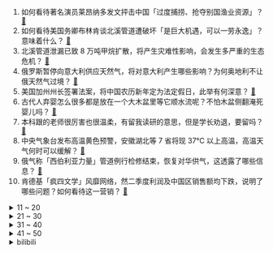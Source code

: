 1. 如何看待著名演员莱昂纳多发文抨击中国「过度捕捞、抢夺别国渔业资源」？ [:link:](https://www.zhihu.com/question/557317660)
2. 如何看待美国务卿布林肯谈北溪管道遭破坏「是巨大机遇，可以一劳永逸」？意味着什么？ [:link:](https://www.zhihu.com/question/557383077)
3. 北溪管道泄漏已致 8 万吨甲烷扩散，将产生灾难性影响，会发生多严重的生态危机？ [:link:](https://www.zhihu.com/question/557427741)
4. 俄罗斯暂停向意大利供应天然气，将对意大利产生哪些影响？为何奥地利不让俄天然气过境？ [:link:](https://www.zhihu.com/question/557387537)
5. 美国加州州长签署法案，将中国农历新年定为法定假日，此举有何深意？ [:link:](https://www.zhihu.com/question/557321212)
6. 古代人弃婴怎么很多都是放在一个大木盆里等它顺水流呢？不怕木盆侧翻淹死婴儿吗？ [:link:](https://www.zhihu.com/question/437680542)
7. 本科跟的老师很厉害也很温柔，有留我读研的意思，但是学长劝退，要留吗？ [:link:](https://www.zhihu.com/question/556136790)
8. 中央气象台发布高温黄色预警，安徽湖北等 7 省将现 37℃ 以上高温，高温天气何时可以缓解？ [:link:](https://www.zhihu.com/question/557380663)
9. 俄气称「西伯利亚力量」管道例行检修结束，恢复对华供气，这透露了哪些信息？ [:link:](https://www.zhihu.com/question/556997507)
10. 肯德基「疯四文学」风靡网络，然二季度利润及中国区销售额均下跌，说明了哪些问题？如何看待这一营销？ [:link:](https://www.zhihu.com/question/557324204)
<details>
<summary>11 ~ 20</summary>

11. 为什么感觉国内篮球运动员技术动作和 NBA 球员不太一样？ [:link:](https://www.zhihu.com/question/61311600)
12. 俄罗斯到底犯了什么让西方痛恨以致打压的罪行？ [:link:](https://www.zhihu.com/question/557253734)
13. 海天味业回应「海克斯科技、科技与狠活」等言论，称食品添加剂符合标准，有哪些值得关注的信息？ [:link:](https://www.zhihu.com/question/557148861)
14. 为什么中国实行夏时制取消了，而美国这么多年能够一直实行夏时制？ [:link:](https://www.zhihu.com/question/20309772)
15. 为什么《让子弹飞》没有让周润发得到更高声誉？ [:link:](https://www.zhihu.com/question/22647053)
16. 俄罗斯宪法法院批准四地加入俄罗斯的条约文件，将会产生哪些影响？有哪些信息值得关注？ [:link:](https://www.zhihu.com/question/557404003)
17. 猿辅导开月子中心，最贵套餐近 52 万，「智慧坐月子」套餐值得购买吗？教培行业的转型出路在哪里？ [:link:](https://www.zhihu.com/question/557197381)
18. 中国女篮获得 2022 年世界杯亚军，如何看待因发烧缺阵的李梦在社交平台被部分网友说成「逃兵」？ [:link:](https://www.zhihu.com/question/557278801)
19. 小球藻作为高营养低成本的完美食品，为什么没有被大力推广呢？ [:link:](https://www.zhihu.com/question/506434416)
20. 为什么网上一个个都在说绝对不买华为mate50系列，但是线上预售一空，线下人山人海排队，怎么看呢？ [:link:](https://www.zhihu.com/question/552339578)
</details>
<details>
<summary>21 ~ 30</summary>

21. 刘强东明州案双方以「和解」终结，称是「偶然事件造成的误会」，如何看待此案结果？将对京东产生哪些影响？ [:link:](https://www.zhihu.com/question/557364312)
22. 苹果 AirPods Pro 2 镌刻内容会弹窗显示，如何看待这一细节？ [:link:](https://www.zhihu.com/question/556157524)
23. 如何看待知友们对《底线》改编江歌案和货拉拉案的态度差异？ [:link:](https://www.zhihu.com/question/557176788)
24. 为什么你在保研后没有发朋友圈？ [:link:](https://www.zhihu.com/question/489826876)
25. 你对高速公路塞车有何建议？ [:link:](https://www.zhihu.com/question/515498320)
26. 22-23 赛季英超曼市德比，哈兰德福登双双戴帽助曼城 6:3 大胜曼联，如何评价这场比赛？ [:link:](https://www.zhihu.com/question/557417954)
27. 你觉得你离菲尔兹奖最近的一刻是什么时候？ [:link:](https://www.zhihu.com/question/36093280)
28. 程璐在《脱口秀大会》中一直讲离婚梗合适吗？ [:link:](https://www.zhihu.com/question/555074685)
29. 大客户销售的销售流程如何设计？ [:link:](https://www.zhihu.com/question/357801061)
30. 游戏人的假期日常都在做什么？ [:link:](https://www.zhihu.com/question/557264484)
</details>
<details>
<summary>31 ~ 40</summary>

31. 你认为哪部国产古装剧的服装造型最精美？ [:link:](https://www.zhihu.com/question/543147612)
32. 如何评价10.2日原神两周年线上音乐会？ [:link:](https://www.zhihu.com/question/557365614)
33. 如何看待“普通新能源车性能秒杀豪华油车”的说法，这到底是客观评价，还是有些夸大？ [:link:](https://www.zhihu.com/question/557270352)
34. 「北溪-2」天然气管道不再泄漏气体，泄漏的天然气对当地造成哪些影响？事件后续会如何发展？ [:link:](https://www.zhihu.com/question/557315335)
35. 袁绍四世三公，同时期还有没有家世比袁绍好的？ [:link:](https://www.zhihu.com/question/497343399)
36. 作为咨询师，来访者质疑你的能力时，觉得你给的建议没有用怎么办？你应该怎么回答呢？ [:link:](https://www.zhihu.com/question/555990006)
37. 高考是一种什么样的体验呢？ [:link:](https://www.zhihu.com/question/433126715)
38. 电影《万里归途》有什么细思极恐的细节？ [:link:](https://www.zhihu.com/question/554025257)
39. 太吾绘卷，鬼谷八荒，侠之道，谁能拿下年度最让玩家失望的国产单机游戏称号? [:link:](https://www.zhihu.com/question/555510778)
40. 研究显示 3 亿年后太平洋将消失，亚洲美洲将合并出现新的「美亚超级大陆」，那时地球会变成什么样子？ [:link:](https://www.zhihu.com/question/557409330)
</details>
<details>
<summary>41 ~ 50</summary>

41. 美国前财政部长称「如今市场风险与 2008 年金融危机爆发前相似」，英国会引爆全球金融危机吗？ [:link:](https://www.zhihu.com/question/557391622)
42. 百强房企前 9 月销售同比降逾 40%，四季度仍面临较大去化压力，主要受哪些因素影响？ [:link:](https://www.zhihu.com/question/557384271)
43. 女子马路上「摆POSE直播」被醉驾男子撞飞，女子承担「次要责任」，如何从法律角度解读此事？ [:link:](https://www.zhihu.com/question/556406369)
44. 如何看待英国央行宣布无限量购债稳定市场，30 年期国债收益率大跌 100 个基点或创史上最大单日跌幅？ [:link:](https://www.zhihu.com/question/556134761)
45. 斯洛伐克总理称希望欧盟拨 50 亿欧元援助，因该国「经济面临崩溃风险」，欧洲小国能挺过这波能源危机吗？ [:link:](https://www.zhihu.com/question/556906634)
46. 杭州一酒店前台国庆申请请假三天，被老板拒绝称「节假日不允许请假」，酒店老板的做法合理吗？ [:link:](https://www.zhihu.com/question/556824965)
47. 女子喝下自制「减肥汁」中毒，按照教程制作的西芹黄瓜混合蔬菜汁为何会引发中毒？如何健康减肥？ [:link:](https://www.zhihu.com/question/556957582)
48. 理想汽车 9 月交付 11531 辆，同比增长 62.5%，L9 单月交付超一万辆，如何看待这一业绩？ [:link:](https://www.zhihu.com/question/557225259)
49. 历史上有哪些逆天的翻盘战役? [:link:](https://www.zhihu.com/question/555618507)
50. 《万里归途》中王俊凯饰演的成朗是一个什么样的人？ [:link:](https://www.zhihu.com/question/555843749)
</details><details>
<summary>bilibili</summary>

1. 【亮记生物鉴定】网络热传生物鉴定43 [:link:](//www.bilibili.com/video/BV1p14y1a7Cs)
2. 把嘴闭上 [:link:](//www.bilibili.com/video/BV1qe4y1r7EY)
3. 我 结 婚 了 嘿 嘿 [:link:](//www.bilibili.com/video/BV1TD4y127hf)
4. 智慧老人 [:link:](//www.bilibili.com/video/BV1XW4y1Y7Up)
5. 天堂制片公司出品短片《老杜》，我又相信爱情了 [:link:](//www.bilibili.com/video/BV1be4y1r7sR)
6. 【传染病系列03】血疫埃博拉，可以融化器官的瘟疫，敬畏自然爱护地球！ [:link:](//www.bilibili.com/video/BV1XR4y1R7AU)
7. 200万粉丝福利！哥帮你们娶个嫂子 [:link:](//www.bilibili.com/video/BV17d4y1q7eh)
8. 海南的电话可以接了，漠叔告别警队，老乡恋恋不舍！ [:link:](//www.bilibili.com/video/BV1wG4y1W7q9)
9. 【潮王】性感熟男 [:link:](//www.bilibili.com/video/BV12R4y1d7kf)
10. 【年度巨制】德计划rE：警报【2022崩坏3同人大电影】 [:link:](//www.bilibili.com/video/BV1Nt4y1w7tE)
<details>
<summary>11 ~ 20</summary>

11. 自制健身房车 [:link:](//www.bilibili.com/video/BV1TG4y1W7iS)
12. 转瞬即逝区UP主 [:link:](//www.bilibili.com/video/BV1bG411J7m4)
13. up主，你的脸疼吗？2022年7月新番完结吐槽大总结！【泛式】 [:link:](//www.bilibili.com/video/BV1kV4y1T7p1)
14. 《原神》线上音乐会2022 - 无际之旅的旋律 [:link:](//www.bilibili.com/video/BV14e411j7Fv)
15. 600个史诗皮肤秘宝能开出什么 [:link:](//www.bilibili.com/video/BV1j8411t7zd)
16. 【经典猛男】迈克尔杰克逊，但是猛男Beat It！ [:link:](//www.bilibili.com/video/BV1ue4y1H7ay)
17. 这个生日礼物算走心吗？ [:link:](//www.bilibili.com/video/BV1JD4y127nh)
18. 正所谓“一天不听是浑身难受 听了以后是难受一天” [:link:](//www.bilibili.com/video/BV15G411J7nV)
19. 金色大厅交响乐演奏【只因你太美】（迫真） [:link:](//www.bilibili.com/video/BV1hd4y1q7A5)
20. 假如中国学生去霍格沃茨上学 06 [:link:](//www.bilibili.com/video/BV1NB4y1E7g9)
</details>
<details>
<summary>21 ~ 30</summary>

21. 他战胜了日寇和天灾，却输给了营销号的嘲讽 [:link:](//www.bilibili.com/video/BV1Re4y167Dh)
22. 评分6.8！年度最大笑话！诚实吐槽奶不死的原创大作《莉可丽丝》！ [:link:](//www.bilibili.com/video/BV1MR4y1d7uU)
23. 男子当街抢柚子 [:link:](//www.bilibili.com/video/BV16e4y1H7ck)
24. 世上竟有这样的云？15000份稿件中选出的云彩大合集，送给放假的你！ [:link:](//www.bilibili.com/video/BV1r841147Sp)
25. 这都是些啥啊???(2) [:link:](//www.bilibili.com/video/BV1sT411K7HN)
26. 真讽刺！教令院抛弃了自己的神明，而草神从未想过抛弃任何一人！ [:link:](//www.bilibili.com/video/BV1824y1R72p)
27. 孟 德 瞬 息 全 宇 宙 [:link:](//www.bilibili.com/video/BV1CG411J7MG)
28. 珍贵影像！高清修复《义勇军进行曲》首次公开唱响 [:link:](//www.bilibili.com/video/BV1pG4y1x7uV)
29. 想要白嫖的话就送给你吧，哈哈哈哈 [:link:](//www.bilibili.com/video/BV1Ke4y1B7J2)
30. papi酱的日常——办公室烂梗大赛！（节前轻松一下！大家国庆愉快！ [:link:](//www.bilibili.com/video/BV1jT411K79V)
</details>
<details>
<summary>31 ~ 40</summary>

31. ⚡每天一遍，家长升天⚡ [:link:](//www.bilibili.com/video/BV1924y1X7k4)
32. 这五个神器确实强大…… [:link:](//www.bilibili.com/video/BV1m841147N8)
33. 可露凯：教授有我就够了！ [:link:](//www.bilibili.com/video/BV1w8411t7eP)
34. 广东顺德.牛展   厨子探店¥221 [:link:](//www.bilibili.com/video/BV16t4y1w7Vb)
35. 每天一遍，水泥封心...... [:link:](//www.bilibili.com/video/BV1CD4y1C72v)
36. 【同桌】“别影响我，我要学习了！” [:link:](//www.bilibili.com/video/BV1rV4y1T7VR)
37. 花1500在家复刻顶级战斧，这块牛排我能记一辈子！【还愿挑战ep14-异灵术の家】 [:link:](//www.bilibili.com/video/BV1Q24y1R7wh)
38. 什么叫皮薄馅大啊！ [:link:](//www.bilibili.com/video/BV1Pt4y1A7TU)
39. 邪不压正，江湖再见！ [:link:](//www.bilibili.com/video/BV1Yt4y1w7yM)
40. 这玩意是怎么做到全国不统一的？？！ [:link:](//www.bilibili.com/video/BV1He4y1H7Ne)
</details>
<details>
<summary>41 ~ 50</summary>

41. 这教材就离谱4.0 [:link:](//www.bilibili.com/video/BV1eP411n7qJ)
42. “品牌方：没想到我还有一劫…” [:link:](//www.bilibili.com/video/BV1qe4y1r7Qq)
43. 学了架子鼓去游戏厅玩会发生什么…… [:link:](//www.bilibili.com/video/BV1T8411t7aa)
44. 男孩子玩个玩具怎么了……？ [:link:](//www.bilibili.com/video/BV1qN4y1P7dB)
45. 准备开始！ready…. [:link:](//www.bilibili.com/video/BV1w14y187QN)
46. 《 我 做 神 的 那 些 年 》01 [:link:](//www.bilibili.com/video/BV1we4y1B7ED)
47. 这次我真的我破防了，也许这就是缘份吧 [:link:](//www.bilibili.com/video/BV1UD4y117hB)
48. 重新盘点一下猫德学院砸在手里的猫 [:link:](//www.bilibili.com/video/BV1m24y1R7Ja)
49. 官宣！我要结婚了！！！ [:link:](//www.bilibili.com/video/BV1t24y1R771)
50. 日本人：很熟悉但听不懂  中国人：不熟悉但听得懂  红楼梦第一回林黛玉进贾府生草日语谐音梗 [:link:](//www.bilibili.com/video/BV1he411T7po)
</details>
<details>
<summary>51 ~ 60</summary>

51. 阴间玩法 [:link:](//www.bilibili.com/video/BV1U841147tT)
52. 男儿当自强，国庆节快乐！ [:link:](//www.bilibili.com/video/BV1XG4y1p76C)
53. “左手保护你的腰” [:link:](//www.bilibili.com/video/BV1uG4y1W7Dr)
54. 这就是赛诺的极致！寂默狼行！ [:link:](//www.bilibili.com/video/BV1qg411e7Hm)
55. 打牌王精神续作！我必须立刻鉴赏今年最值得看的打牌动画【水无月菌】 [:link:](//www.bilibili.com/video/BV1sG4y1x7o4)
56. 当我告诉他我要睡觉后… [:link:](//www.bilibili.com/video/BV1XT411N7xw)
57. 当你玩漫威蜘蛛侠时拔掉硬盘... [:link:](//www.bilibili.com/video/BV1it4y1w7W5)
58. 国庆天安门广场举行升旗仪式 五星红旗冉冉升起 [:link:](//www.bilibili.com/video/BV1be4y1B7Hj)
59. 刺激！被第一美女调戏，心里却只有兄弟！《水浒传》P41 [:link:](//www.bilibili.com/video/BV1T8411t762)
60. 机甲宇宙团队精心打造2.7米二郎战甲，这不比霸天虎更威风么？国风就是巅峰，华流即是主流，为祖国庆生，为华流点赞 [:link:](//www.bilibili.com/video/BV1Qt4y1w7k6)
</details>
<details>
<summary>61 ~ 70</summary>

61. 《叶问5：超英黄昏》"我才是最强超级英雄" [:link:](//www.bilibili.com/video/BV1X14y1h7tf)
62. 当一个快50的阿姨说她想学画画，于是……… [:link:](//www.bilibili.com/video/BV1A8411t7XL)
63. 实验搞砸了，顺便教你们一个英语惯用语 [:link:](//www.bilibili.com/video/BV1GR4y1d7HD)
64. 像不像出去旅游的你 [:link:](//www.bilibili.com/video/BV1T8411t7pA)
65. 教室装扶手电梯了 十分方便！！！ [:link:](//www.bilibili.com/video/BV1PP411n7Pd)
66. 上海14岁小女生，竟每天通宵补作业！00后压力大，我好心疼！ [:link:](//www.bilibili.com/video/BV1FR4y1d7jp)
67. 邻 居 小 桀 ｜BK短纪录片 [:link:](//www.bilibili.com/video/BV1bd4y1q7wH)
68. “比赛第一 友谊第二” [:link:](//www.bilibili.com/video/BV1Le4y1H7T1)
69. 【连续断糖30天】我的身体发生了什么变化?! [:link:](//www.bilibili.com/video/BV1iG411J7sp)
70. 有修养的人如何表达愤怒 [:link:](//www.bilibili.com/video/BV1YB4y1J74t)
</details>
<details>
<summary>71 ~ 80</summary>

71. 根本就没碰到这小狗 [:link:](//www.bilibili.com/video/BV1NG4y1W767)
72. 我和醒狮酥一定有一个人疯了！ [:link:](//www.bilibili.com/video/BV1Ee4y1B7dt)
73. 用苏绣还原游戏服装！耗时30天，十几位绣娘再现非遗之美！ [:link:](//www.bilibili.com/video/BV1Pe4y1B7dV)
74. 会魔法的这件事终究是瞒不住了！ 这是你没见过的城市！ [:link:](//www.bilibili.com/video/BV1td4y1q7Zi)
75. 世上从不缺让人心动的新鲜感，但总有人一辈子只执着于某一个人 [:link:](//www.bilibili.com/video/BV1q14y1a7yd)
76. 当校长捡到了东西 [:link:](//www.bilibili.com/video/BV1dR4y1R7jG)
77. 姚明都服了！中国女篮VS澳大利亚最后3分钟，王思雨绝杀闯进决赛 [:link:](//www.bilibili.com/video/BV13e411T7ge)
78. 高能衔接！你在剪一种很老的东西！ [:link:](//www.bilibili.com/video/BV1qt4y1w7Lj)
79. 挑战全网最高清洁难度！这次是老婆婆，绝中绝！（客厅和厨房篇） [:link:](//www.bilibili.com/video/BV1g14y187G9)
80. 哭吗？神不会哭的吧！你看温迪，钟离他们就从来不哭！ [:link:](//www.bilibili.com/video/BV1Le4y1H79s)
</details>
<details>
<summary>81 ~ 90</summary>

81. 大学生如何在宿舍拍《最残大脑》第2季 [:link:](//www.bilibili.com/video/BV18e411T7Y7)
82. 做数学，玩PS5 — Robin Gan 【B站全球首发】 [:link:](//www.bilibili.com/video/BV1414y1a7bN)
83. 挖机在山上挖出个轮胎，从山上滚落到山下，这速度这距离太好玩啦 [:link:](//www.bilibili.com/video/BV1ae411T7YC)
84. 在比云彩还要高几千米的地方，我们看到了一片绝美花园 [:link:](//www.bilibili.com/video/BV17P411E7Jy)
85. 为广东炒粉疯狂的一夜。 [:link:](//www.bilibili.com/video/BV1VG4y1x7eZ)
86. 备赛倒计时5天 [:link:](//www.bilibili.com/video/BV1md4y1q79E)
87. 这个杀手有点蠢 [:link:](//www.bilibili.com/video/BV1c24y1d7Ap)
88. 他要卸载战地2042了！ [:link:](//www.bilibili.com/video/BV1RG4y1p7co)
89. 暴走萝莉祺贵人 [:link:](//www.bilibili.com/video/BV1VD4y127dM)
90. 【葛平】葛 平 复 刻 葛 平 [:link:](//www.bilibili.com/video/BV1se4y1H7b5)
</details>
<details>
<summary>91 ~ 100</summary>

91. 职场上，说到就要做到！ [:link:](//www.bilibili.com/video/BV1Ld4y1q7cw)
92. 【吸奇侠】《教父》隐藏的神秘人物解锁，谁让麦克顺利归来？15 [:link:](//www.bilibili.com/video/BV17e411T7T3)
93. 把子肉，家庭版，颈椎严重了，我得休息俩天 [:link:](//www.bilibili.com/video/BV1aG411J7g1)
94. 这像不像是你第一次玩MC盖的房子？ [:link:](//www.bilibili.com/video/BV1A24y197GY)
95. 看到这3000个落选国旗，才知道我们的国旗有多强！！！【全网首个国旗解读】 [:link:](//www.bilibili.com/video/BV1He4y1B73N)
96. 我做了一个重大的决定…… [:link:](//www.bilibili.com/video/BV1sG411J7BD)
97. “X”暗示太多了： [:link:](//www.bilibili.com/video/BV1LG4y1x719)
98. 第一次上大学，请问这种情况正常吗？ [:link:](//www.bilibili.com/video/BV1cW4y1e7LJ)
99. 【大司马&小团团】这个师傅不太冷 [:link:](//www.bilibili.com/video/BV1f841147Ht)
100. 《关于配音不小心配出了狗叫声这件事》 [:link:](//www.bilibili.com/video/BV16g411e7Wc)
</details></details>